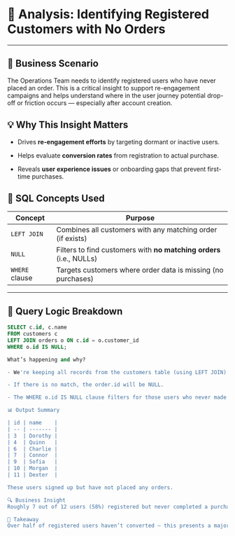 # 🎯 Analysis: Identifying Registered Customers with No Orders

---

## 🧠 Business Scenario
The Operations Team needs to identify registered users who have never placed an order. This is a critical insight to support re-engagement campaigns and helps understand where in the user journey potential drop-off or friction occurs — especially after account creation.

## 💡 Why This Insight Matters

- Drives **re-engagement efforts** by targeting dormant or inactive users.

- Helps evaluate **conversion rates** from registration to actual purchase.

- Reveals **user experience issues** or onboarding gaps that prevent first-time purchases.

## 🧰 SQL Concepts Used

| Concept        | Purpose                                                             |
| -------------- | ------------------------------------------------------------------- |
| `LEFT JOIN`    | Combines all customers with any matching order (if exists)          |
| `NULL`         | Filters to find customers with **no matching orders** (i.e., NULLs) |
| `WHERE` clause | Targets customers where order data is missing (no purchases)        |

---

## 🧪 Query Logic Breakdown

```sql
SELECT c.id, c.name
FROM customers c
LEFT JOIN orders o ON c.id = o.customer_id
WHERE o.id IS NULL;

What’s happening and why?

- We're keeping all records from the customers table (using LEFT JOIN) and pulling in matching orders (if they exist).

- If there is no match, the order.id will be NULL.

- The WHERE o.id IS NULL clause filters for those users who never made a purchase.

📊 Output Summary

| id | name    |
| -- | ------- |
| 3  | Dorothy |
| 4  | Quinn   |
| 6  | Charlie |
| 7  | Connor  |
| 9  | Sofia   |
| 10 | Morgan  |
| 11 | Dexter  |

These users signed up but have not placed any orders.

🔍 Business Insight
Roughly 7 out of 12 users (58%) registered but never completed a purchase. This insight suggests a potential problem in the conversion funnel — possibly poor onboarding, pricing issues, or lack of initial value shown. It allows marketing or product teams to target these users with onboarding fixes, tailored campaigns, or incentives to convert.

🔑 Takeaway
Over half of registered users haven’t converted — this presents a major opportunity for retention and re-engagement strategy.

